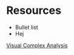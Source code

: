 # Resources

- Bullet list
- Hej

[Visual Complex Analysis](https://www.amazon.com/Visual-Complex-Analysis-Tristan-Needham/dp/0198534469 "Visual Complex Analysis")
